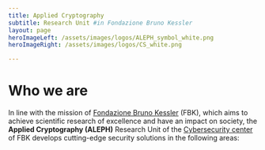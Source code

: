 ```yaml
---
title: Applied Cryptography
subtitle: Research Unit #in Fondazione Bruno Kessler
layout: page
heroImageLeft: /assets/images/logos/ALEPH_symbol_white.png
heroImageRight: /assets/images/logos/CS_white.png

---
```


# Who we are

In line with the mission of [Fondazione Bruno Kessler](https://www.fbk.eu) (FBK), which aims to achieve scientific research of excellence and have an impact on society, the **Applied Cryptography (ALEPH)** Research Unit of the [Cybersecurity center](https://www.fbk.eu/it/cybersecurity/) of FBK develops cutting-edge security solutions in the following areas:

<!-- - Access Control (e.g., attribute-based encryption, cryptographic access control)
- Privacy-Enhancing Cryptography (e.g., attribute-based encryption, secure multi-party computation, zero-knowledge proofs)
- Decentralization of Trust (e.g., distributed ledger technology, secure multi-party computation, threshold cryptography, zero-knowledge proofs)
- Post-Quantum Cryptography -->

<!-- Commented to leave room for the network graph -->
<!-- {% include topics.md %}

{% include spotlights.md %} -->


<script src="https://kit.fontawesome.com/beda7765f5.js" crossorigin="anonymous"></script>

<script type="module">


    function updateScaling() {
        const originalWidth = 928;                   // The original width of the SVG
        const originalHeight = 680;                  // The original height of the SVG
        const svg = document.getElementById('scaling-group');

        // Get the dimensions of the container
        const containerWidth = window.innerWidth;
        const containerHeight = originalHeight;
        // Update the viewBox attribute to match the container size
        svg.setAttribute('viewBox', `${-containerWidth/2} ${-containerHeight/2} ${containerWidth} ${containerHeight}`);
    }



    import * as d3 from "https://cdn.jsdelivr.net/npm/d3@7/+esm";

    fetch("d3jsGraph.json")
        .then(response => response.json())
        .then(json => createGraph(json));

    function createGraph(data) {

        // Reheat the simulation when drag starts, and fix the subject position.
        function dragstarted(event) {
            if (!event.active) simulation.alphaTarget(0.3).restart();
            event.subject.fx = event.subject.x;
            event.subject.fy = event.subject.y;
        }

        // Update the subject (dragged node) position during drag.
        function dragged(event) {
            event.subject.fx = event.x;
            event.subject.fy = event.y;
        }

        // Restore the target alpha so the simulation cools after dragging ends.
        // Unfix the subject position now that it’s no longer being dragged.
        function dragended(event) {
            if (!event.active) simulation.alphaTarget(0);
            event.subject.fx = null;
            event.subject.fy = null;
        }
        
        // Specify the dimensions of the chart.
        const width = 928;
        const height = 680;

        // Specify the color scale.
        const color = d3.scaleOrdinal(d3.schemeCategory10);

        // The force simulation mutates links and nodes, so create a copy
        // so that re-evaluating this cell produces the same result.
        const links = data.links.map(d => ({...d}));
        const nodes = data.nodes.map(d => ({...d}));

        // Create a simulation with several forces.
        const simulation = d3.forceSimulation(nodes)
            .force("link", d3.forceLink(links)
                .id(d => d.id)
                .distance(250))
            .force("charge", d3.forceManyBody().strength(-1000))
            .force("x", d3.forceX())
            .force("y", d3.forceY());

        // Create the SVG container.
        const svg = d3.create("svg")
            .attr("width", "100%")
            .attr("height", "100%")
            .attr("id", "scaling-group")
            .attr("viewBox", [-width / 2, -height / 2, width, height])
            .attr("style", 'max-width: 100%; height: auto; font: 12px "Montserrat", sans-serif;');

        // Add a line for each link, and a circle for each node.
        const link = svg.append("g")
            .attr("stroke", "#999")
            .attr("stroke-opacity", 0.6)
            .selectAll("line")
            .data(links)
            .join("line")
            .attr("stroke-width", d => Math.sqrt(d.value));

        const node = svg.append("g")
            .selectAll("g")
            .data(nodes)
            .join("g")
            .call(d3.drag()
                .on("start", dragstarted)
                .on("drag", dragged)
                .on("end", dragended)
            );

        node.append("circle")
            .attr("r", d => d.radius)
            .attr("fill", d => color(d.group));
            // .attr("stroke", "white")
            // .attr("stroke-width", 1.5)

        node.append("text")
            .attr("x", d => (d.radius+5))
            .attr("y", "0.31em")
            .text(d => d.id)
            .clone(true).lower()
            .attr("fill", "none")
            .attr("stroke", "white")
            .attr("stroke-width", 3)
            .attr("font-family", '"Montserrat", sans-serif');

        node.append('use')
            .attr("x", d => (-d.radius/2))
            .attr("y", d => (-d.radius/2))
            .attr("width", d => (d.radius))
            .attr("height", d => (d.radius))
            .attr('xlink:href', d => ('fontawesome-6.4.0/icons.svg#' + d.icon));

        simulation.on("tick", () => {
            link
                .attr("x1", d => d.source.x)
                .attr("y1", d => d.source.y)
                .attr("x2", d => d.target.x)
                .attr("y2", d => d.target.y);
            node
                .attr("transform", d => `translate(${d.x},${d.y})`);
        });

        // Append the SVG element.
        d3.select("#d3jsGraph").append(function(){return svg.node();});

        // Call the updateScaling function initially and on window resize
        window.addEventListener('resize', updateScaling);
        updateScaling();
    }

</script>
